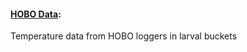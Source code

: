 #### **[HOBO Data](https://github.com/RobertsLab/project-oyster-oa/tree/master/data/Manchester/2017-07-30-Pacific-Oyster-Larvae/HOBO-Data)**:
Temperature data from HOBO loggers in larval buckets
